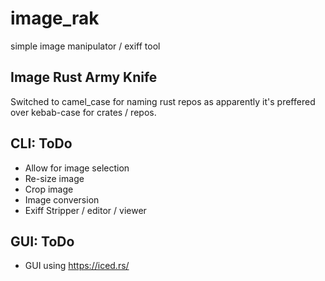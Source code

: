 # image_rak
simple image manipulator / exiff tool

## Image Rust Army Knife

Switched to camel_case for naming rust repos as apparently it's preffered over kebab-case for crates / repos.

## CLI: ToDo
- Allow for image selection
- Re-size image
- Crop image
- Image conversion
- Exiff Stripper / editor / viewer
  
## GUI: ToDo
- GUI using https://iced.rs/
